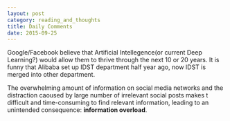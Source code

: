 ```yaml
---
layout: post
category: reading_and_thoughts
title: Daily Comments
date: 2015-09-25
---
```


Google/Facebook believe that Artificial Intellegence(or current Deep Learning?) 
would allow them to thrive through the next 10 or 20 years. 
It is funny that Alibaba set up IDST department half year ago, 
now IDST is merged into other department.

The overwhelming amount of information on social media networks and the distraction caoused
by large number of irrelevant social posts makes t difficult and time-consuming to find
relevant information, leading to an unintended consequence: **information overload**.
